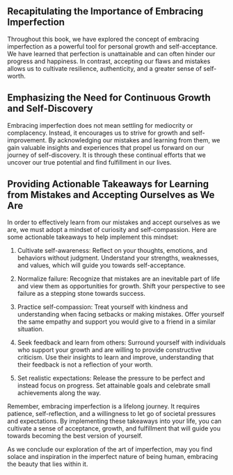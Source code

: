 
Recapitulating the Importance of Embracing Imperfection
-------------------------------------------------------

Throughout this book, we have explored the concept of embracing imperfection as a powerful tool for personal growth and self-acceptance. We have learned that perfection is unattainable and can often hinder our progress and happiness. In contrast, accepting our flaws and mistakes allows us to cultivate resilience, authenticity, and a greater sense of self-worth.

Emphasizing the Need for Continuous Growth and Self-Discovery
-------------------------------------------------------------

Embracing imperfection does not mean settling for mediocrity or complacency. Instead, it encourages us to strive for growth and self-improvement. By acknowledging our mistakes and learning from them, we gain valuable insights and experiences that propel us forward on our journey of self-discovery. It is through these continual efforts that we uncover our true potential and find fulfillment in our lives.

Providing Actionable Takeaways for Learning from Mistakes and Accepting Ourselves as We Are
-------------------------------------------------------------------------------------------

In order to effectively learn from our mistakes and accept ourselves as we are, we must adopt a mindset of curiosity and self-compassion. Here are some actionable takeaways to help implement this mindset:

1. Cultivate self-awareness: Reflect on your thoughts, emotions, and behaviors without judgment. Understand your strengths, weaknesses, and values, which will guide you towards self-acceptance.

2. Normalize failure: Recognize that mistakes are an inevitable part of life and view them as opportunities for growth. Shift your perspective to see failure as a stepping stone towards success.

3. Practice self-compassion: Treat yourself with kindness and understanding when facing setbacks or making mistakes. Offer yourself the same empathy and support you would give to a friend in a similar situation.

4. Seek feedback and learn from others: Surround yourself with individuals who support your growth and are willing to provide constructive criticism. Use their insights to learn and improve, understanding that their feedback is not a reflection of your worth.

5. Set realistic expectations: Release the pressure to be perfect and instead focus on progress. Set attainable goals and celebrate small achievements along the way.

Remember, embracing imperfection is a lifelong journey. It requires patience, self-reflection, and a willingness to let go of societal pressures and expectations. By implementing these takeaways into your life, you can cultivate a sense of acceptance, growth, and fulfillment that will guide you towards becoming the best version of yourself.

As we conclude our exploration of the art of imperfection, may you find solace and inspiration in the imperfect nature of being human, embracing the beauty that lies within it.
